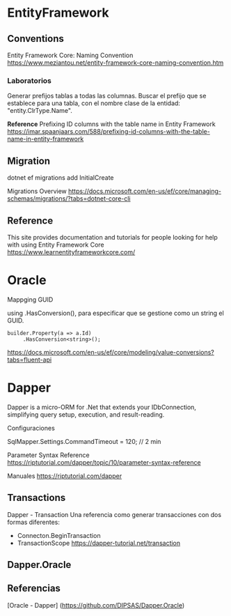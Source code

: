 # EntityFramework



## Conventions


Entity Framework Core: Naming Convention
https://www.meziantou.net/entity-framework-core-naming-convention.htm

### Laboratorios

Generar prefijos tablas a todas las columnas.
Buscar el prefijo que se establece para una tabla, con el nombre clase de la entidad: "entity.ClrType.Name".


**Reference**
Prefixing ID columns with the table name in Entity Framework
https://imar.spaanjaars.com/588/prefixing-id-columns-with-the-table-name-in-entity-framework


## Migration


dotnet ef migrations add InitialCreate


Migrations Overview
https://docs.microsoft.com/en-us/ef/core/managing-schemas/migrations/?tabs=dotnet-core-cli


## Reference

This site provides documentation and tutorials for people looking for help with using Entity Framework Core
https://www.learnentityframeworkcore.com/

# Oracle


Mappging GUID

using .HasConversion<string>(), para especificar que se gestione como un string el GUID.
```
builder.Property(a => a.Id)
     .HasConversion<string>();
```
https://docs.microsoft.com/en-us/ef/core/modeling/value-conversions?tabs=fluent-api


# Dapper

Dapper is a micro-ORM for .Net that extends your IDbConnection, simplifying query setup, execution, and result-reading.


Configuraciones

SqlMapper.Settings.CommandTimeout = 120; // 2 min

Parameter Syntax Reference 
https://riptutorial.com/dapper/topic/10/parameter-syntax-reference


Manuales
https://riptutorial.com/dapper

## Transactions

Dapper - Transaction
Una referencia como generar transacciones con dos formas diferentes:
- Connecton.BeginTransaction
- TransactionScope
https://dapper-tutorial.net/transaction

## Dapper.Oracle



## Referencias

[Oracle - Dapper]
(https://github.com/DIPSAS/Dapper.Oracle)

